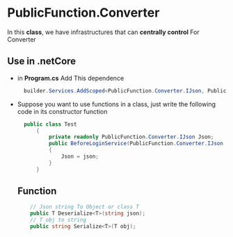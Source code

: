 # PublicFunction.Converter

In this **class**, we have infrastructures that can **centrally control** For Converter 

## Use in .netCore
- in **Program.cs**  Add This dependence
  ```C#
    builder.Services.AddScoped<PublicFunction.Converter.IJson, PublicFunction.Converter.Json>();
  ```
- Suppose you want to use functions in a class, just write the following code in its constructor function
  ```C#
    public class Test
    	{
    		private readonly PublicFunction.Converter.IJson Json;
    		public BeforeLoginService(PublicFunction.Converter.IJson json)
    		{
    		    Json = json;
    		}
    	}
  ```

  ## Function
    ```C#
        // Json string To Object or class T
        public T Deserialize<T>(string json);
        // T obj to string
        public string Serialize<T>(T obj);
    ```

